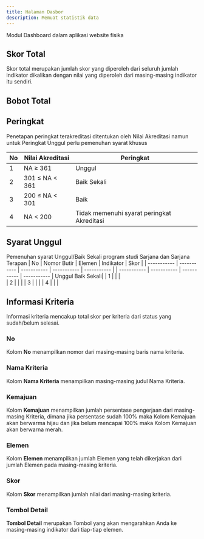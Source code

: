 ```yaml
---
title: Halaman Dasbor
description: Memuat statistik data
---
```


Modul Dashboard dalam aplikasi website fisika

## Skor Total
Skor total merupakan jumlah skor yang diperoleh dari seluruh jumlah indikator dikalikan dengan nilai yang diperoleh dari masing-masing indikator itu sendiri. 
## Bobot Total

## Peringkat
Penetapan peringkat terakreditasi ditentukan oleh Nilai Akreditasi namun untuk Peringkat Unggul perlu pemenuhan syarat khusus

| No | Nilai Akreditasi | Peringkat |
| ----------- | ----------- | ----------- |
| 1 | NA ≥ 361 | Unggul |
| 2 | 301 ≤ NA < 361 | Baik Sekali |
| 3 | 200 ≤ NA < 301| Baik |
| 4 | NA < 200| Tidak memenuhi syarat peringkat Akreditasi |

## Syarat Unggul
Pemenuhan syarat Unggul/Baik Sekali program studi Sarjana dan Sarjana Terapan
| No | Nomor Butir | Elemen | Indikator | Skor |
| ----------- | ----------- | ----------- | ----------- | ----------- |
| ----------- | ----------- | ----------- | ----------- | Unggul Baik Sekali|
| 1 | |  |  
| 2 | |  |
| 3 | |  |
| 4 | |  |

## Informasi Kriteria
Informasi kriteria mencakup total skor per kriteria dari status yang sudah/belum selesai. 

### No
Kolom **No** menampilkan nomor dari masing-masing baris nama kriteria.

### Nama Kriteria
Kolom **Nama Kriteria** menampilkan masing-masing judul Nama Kriteria.

### Kemajuan
Kolom **Kemajuan** menampilkan jumlah persentase pengerjaan dari masing-masing Kriteria, dimana jika persentase sudah 100% maka Kolom Kemajuan akan berwarma hijau dan jika belum mencapai 100% maka Kolom Kemajuan akan berwarna merah.

### Elemen
Kolom **Elemen** menampilkan jumlah Elemen yang telah dikerjakan dari jumlah Elemen pada masing-masing kriteria.

### Skor
Kolom **Skor** menampilkan jumlah nilai dari masing-masing kriteria.

### Tombol Detail
**Tombol Detail** merupakan Tombol yang akan mengarahkan Anda ke masing-masing indikator dari tiap-tiap elemen.
